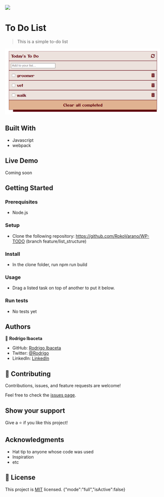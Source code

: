 ![](https://img.shields.io/badge/Microverse-blueviolet)

# To Do List

> This is a simple to-do list

![screenshot](./app_screenshot.png)


## Built With

- Javascript
- webpack

## Live Demo

Coming soon

## Getting Started
### Prerequisites

  - Node.js
### Setup
  - Clone the following repository: https://github.com/RokoVarano/WP-TODO (branch feature/list_structure)
### Install

  - In the clone folder, run npm run build
### Usage

  - Drag a listed task on top of another to put it below.
### Run tests
  
  - No tests yet 

## Authors

👤 **Rodrigo Ibaceta**

- GitHub: [Rodrigo Ibaceta](https://github.com/RokoVarano/)
- Twitter: [@Rodrigo](https://twitter.com/RodrigoIbacet11)
- LinkedIn: [LinkedIn](https://www.linkedin.com/in/rodrigo-ibaceta-a8657611a/)

## 🤝 Contributing

Contributions, issues, and feature requests are welcome!

Feel free to check the [issues page](../../issues/).

## Show your support

Give a ⭐️ if you like this project!

## Acknowledgments

- Hat tip to anyone whose code was used
- Inspiration
- etc

## 📝 License

This project is [MIT](./MIT.md) licensed.
{"mode":"full","isActive":false}